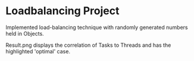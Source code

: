 # Loadbalancing Project
Implemented load-balancing technique with randomly generated numbers held in Objects.   
  
    
Result.png displays the correlation of Tasks to Threads and has the highlighted 'optimal' case.
